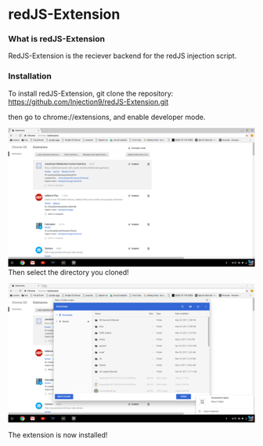 # redJS-Extension
### What is redJS-Extension

RedJS-Extension is the reciever backend for the redJS injection script.

### Installation

To install redJS-Extension, git clone the repository: https://github.com/Injection9/redJS-Extension.git

then go to chrome://extensions, and enable developer mode.

![N|Solid](https://raw.githubusercontent.com/Injection9/redJS-Extension/master/Screenshot%202017-05-22%20at%206.13.33%20PM.png)
Then select the directory you cloned!

![N|Solid](https://github.com/Injection9/redJS-Extension/blob/master/Screenshot%202017-05-22%20at%206.13.41%20PM.png?raw=true)

The extension is now installed!

